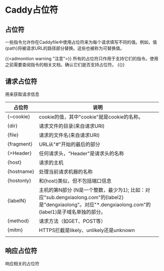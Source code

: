 # Caddy占位符


## 占位符

一些指令允许你在Caddyfile中使用占位符来为每个请求填写不同的值。例如，值{path}将被请求URL的路径部分替换。这些也被称为可替换值。

<!--more-->

{{<admonition warning "注意">}}
所有的占位符只作用于支持它们的指令。使用之前需要查阅指令的相关文档，确认它们是否支持占位符。
{{</admonition>}}


## 请求占位符

用来获取请求信息

  | 占位符     | 说明                                                                                                                                                     |
  | ---------- | -------------------------------------------------------------------------------------------------------------------------------------------------------- |
  | {~cookie}  | cookie的值，其中"cookie"就是cookie的名称。                                                                                                               |
  | {dir}      | 请求文件的目录(来自请求URI)                                                                                                                              |
  | {file}     | 请求的文件名(来自请求URI)                                                                                                                                |
  | {fragment} | URL从"#"开始的最后的部分                                                                                                                                 |
  | {>Header}  | 任何请求头，"Header"是请求头的名称                                                                                                                       |
  | {host}     | 请求的主机                                                                                                                                               |
  | {hostname} | 处理当前请求机器的名称                                                                                                                                   |
  | {hostonly} | 和{host}类似，但不包括端口信息                                                                                                                           |
  | {labelN}   | 主机的第N部分 (N是一个整数，最少为1); 比如：对应"sub.dengxiaolong.com"的{label2}是"dengxiaolong"。对应"*.dengxiaolong.com"的{label1}是子域名单独的部分。 |
  | {method}   | 请求方法（如GET、POST等）                                                                                                                                |
  | {mitm}     | HTTPS拦截是likely、unlikely还是unknown                                                                                                                   |
  |            |                                                                                                                                                          |

## 响应占位符

响应相关的占位符



